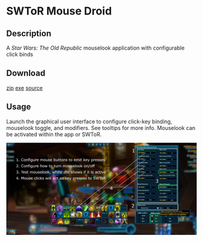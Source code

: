 SWToR Mouse Droid
======================

Description
-----------
A *Star Wars: The Old Republic* mouselook application with configurable click binds

Download
--------
[zip](https://github.com/alignedalignof/swtormousedroid/archive/refs/heads/master.zip)
[exe](https://github.com/alignedalignof/swtormousedroid/raw/master/swtormousedroid5.exe)
[source](https://github.com/alignedalignof/swtormousedroid/archive/refs/heads/master.zip)

Usage
-----
Launch the graphical user interface to configure click-key binding, mouselook toggle, and modifiers.
See tooltips for more info.
Mouselook can be activated within the app or SWToR.

![cheatsheet](VIEWME.PNG)